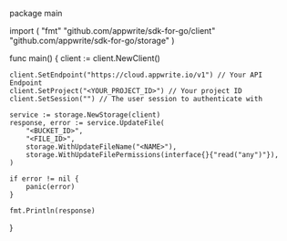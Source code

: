 package main

import (
    "fmt"
    "github.com/appwrite/sdk-for-go/client"
    "github.com/appwrite/sdk-for-go/storage"
)

func main() {
    client := client.NewClient()

    client.SetEndpoint("https://cloud.appwrite.io/v1") // Your API Endpoint
    client.SetProject("<YOUR_PROJECT_ID>") // Your project ID
    client.SetSession("") // The user session to authenticate with

    service := storage.NewStorage(client)
    response, error := service.UpdateFile(
        "<BUCKET_ID>",
        "<FILE_ID>",
        storage.WithUpdateFileName("<NAME>"),
        storage.WithUpdateFilePermissions(interface{}{"read("any")"}),
    )

    if error != nil {
        panic(error)
    }

    fmt.Println(response)
}
